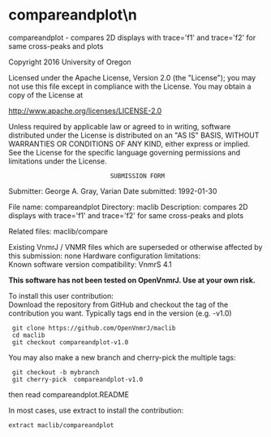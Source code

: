 # compareandplot\n
 compareandplot - compares 2D displays with trace='f1' and trace='f2' for
 same
 cross-peaks and plots

 Copyright 2016 University of Oregon

 Licensed under the Apache License, Version 2.0 (the "License");
 you may not use this file except in compliance with the License.
 You may obtain a copy of the License at

   http://www.apache.org/licenses/LICENSE-2.0

 Unless required by applicable law or agreed to in writing, software
 distributed under the License is distributed on an "AS IS" BASIS,
 WITHOUT WARRANTIES OR CONDITIONS OF ANY KIND, either express or implied.
 See the License for the specific language governing permissions and
 limitations under the License.

                                SUBMISSION FORM

Submitter:      George A. Gray, Varian
Date submitted: 1992-01-30

File name:      compareandplot
Directory:      maclib
Description:    compares 2D displays with trace='f1' and trace='f2' for
                same cross-peaks and plots

Related files:  maclib/compare


Existing VnmrJ / VNMR files which are superseded or
otherwise affected by this submission:  none
Hardware configuration limitations:     
Known software version compatibility:   VnmrS 4.1

**This software has not been tested on OpenVnmrJ. Use at your own risk.**

To install this user contribution:  
Download the repository from GitHub and checkout the tag of the contribution you want.
Typically tags end in the version (e.g. -v1.0)

     git clone https://github.com/OpenVnmrJ/maclib  
     cd maclib  
     git checkout compareandplot-v1.0


You may also make a new branch and cherry-pick the multiple tags:  

     git checkout -b mybranch
     git cherry-pick  compareandplot-v1.0

then read compareandplot.README   

In most cases, use extract to install the contribution:  

    extract maclib/compareandplot